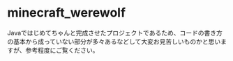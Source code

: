 # minecraft_werewolf

Javaではじめてちゃんと完成させたプロジェクトであるため、コードの書き方の基本から成っていない部分が多々あるなどして大変お見苦しいものかと思いますが、参考程度にご覧ください。
